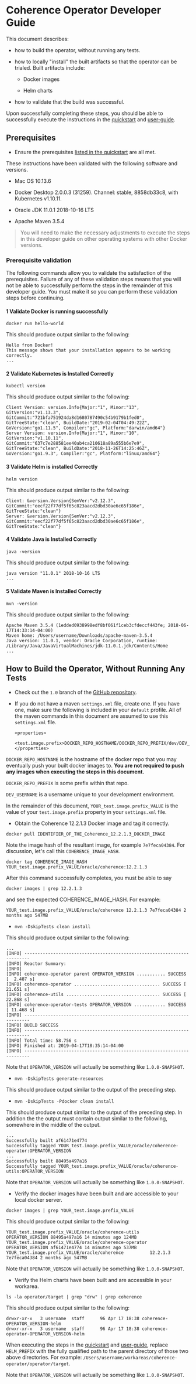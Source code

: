 # Coherence Operator Developer Guide

This document describes:

* how to build the operator, without running any tests.

* how to locally "install" the built artifacts so that the operator
  can be trialed.  Built artifacts include:

   * Docker images

   * Helm charts

* how to validate that the build was successful.

Upon successfully completing these steps, you should be able to
successfully execute the instructions in the [quickstart](quickstart.md)
and [user-guide](user-guide.md).

## Prerequisites

* Ensure the prerequisites [listed in the quickstart](quickstart.md#prerequisites) are all met.

These instructions have been validated with the following software and
versions.

* Mac OS 10.13.6

* Docker Desktop 2.0.0.3 (31259).  Channel: stable, 8858db33c8, with Kubernetes
  v1.10.11.

* Oracle JDK 11.0.1 2018-10-16 LTS

* Apache Maven 3.5.4

> You will need to make the necessary adjustments to execute the steps in
> this developer guide on other operating systems with other Docker
> versions.

### Prerequisite validation

The following commands allow you to validate the satisfaction of the
prerequisites.  Failure of any of these validation steps means that you
will not be able to successfully perform the steps in the remainder of
this developer guide.  You must make it so you can perform these
validation steps before continuing.

#### 1 Validate Docker is running successfully

`docker run hello-world`

This should produce output similar to the following:

```
Hello from Docker!
This message shows that your installation appears to be working correctly.
...
```

#### 2 Validate Kubernetes is Installed Correctly

`kubectl version`

This should produce output similar to the following:

```
Client Version: version.Info{Major:"1", Minor:"13", GitVersion:"v1.13.3", GitCommit:"721bfa751924da8d1680787490c54b9179b1fed0", GitTreeState:"clean", BuildDate:"2019-02-04T04:49:22Z", GoVersion:"go1.11.5", Compiler:"gc", Platform:"darwin/amd64"}
Server Version: version.Info{Major:"1", Minor:"10", GitVersion:"v1.10.11", GitCommit:"637c7e288581ee40ab4ca210618a89a555b6e7e9", GitTreeState:"clean", BuildDate:"2018-11-26T14:25:46Z", GoVersion:"go1.9.3", Compiler:"gc", Platform:"linux/amd64"}
```

#### 3 Validate Helm is installed Correctly

`helm version`

This should produce output similar to the following:

```
Client: &version.Version{SemVer:"v2.12.3", GitCommit:"eecf22f77df5f65c823aacd2dbd30ae6c65f186e", GitTreeState:"clean"}
Server: &version.Version{SemVer:"v2.12.3", GitCommit:"eecf22f77df5f65c823aacd2dbd30ae6c65f186e", GitTreeState:"clean"}
```

#### 4 Validate Java is Installed Correctly

`java -version`

This should produce output similar to the following:

```
java version "11.0.1" 2018-10-16 LTS
...
```

#### 5 Validate Maven is Installed Correctly

`mvn -version`

This should produce output similar to the following:

```
Apache Maven 3.5.4 (1edded0938998edf8bf061f1ceb3cfdeccf443fe; 2018-06-17T14:33:14-04:00)
Maven home: /Users/username/Downloads/apache-maven-3.5.4
Java version: 11.0.1, vendor: Oracle Corporation, runtime: /Library/Java/JavaVirtualMachines/jdk-11.0.1.jdk/Contents/Home
...
```

## How to Build the Operator, Without Running Any Tests

* Check out the `1.0` branch of the [GitHub
repository](https://github.com/oracle/coherence-operator).

* If you do not have a maven `settings.xml` file, create one.  If you
have one, make sure the following is included in your `default` profile.
All of the maven commands in this document are assumed to use this
`settings.xml` file.

   ```
   <properties>
       <test.image.prefix>DOCKER_REPO_HOSTNAME/DOCKER_REPO_PREFIX/dev/DEV_USERNAME/</test.image.prefix>
   </properties>
   ```

`DOCKER_REPO_HOSTNAME` is the hostname of the docker repo that you may
eventually push your built docker images to.  **You are not required to
push any images when executing the steps in this document.**

`DOCKER_REPO_PREFIX` is some prefix within that repo.

`DEV_USERNAME` is a username unique to your development environment.

In the remainder of this document, `YOUR_test.image.prefix_VALUE` is the
value of your `test.image.prefix` property in your `settings.xml` file.

* Obtain the Coherence 12.2.1.3 Docker image and tag it correctly.

`docker pull IDENTIFIER_OF_THE_Coherence_12.2.1.3_DOCKER_IMAGE`

Note the image hash of the resultant image, for example `7e7feca04384`.
For discussion, let's call this `COHERENCE_IMAGE_HASH`.

`docker tag COHERENCE_IMAGE_HASH YOUR_test.image.prefix_VALUE/oracle/coherence:12.2.1.3`

After this command successfully completes, you must be able to say

`docker images | grep 12.2.1.3` 

and see the expected COHERENCE_IMAGE_HASH.  For example:

```
YOUR_test.image.prefix_VALUE/oracle/coherence 12.2.1.3 7e7feca04384 2 months ago 547MB
```

* `mvn -DskipTests clean install`

This should produce output similar to the following:

```
...
[INFO] ------------------------------------------------------------------------
[INFO] Reactor Summary:
[INFO]
[INFO] coherence-operator parent OPERATOR_VERSION ........... SUCCESS [  2.487 s]
[INFO] coherence-operator ................................. SUCCESS [ 21.651 s]
[INFO] coherence-utils .................................... SUCCESS [ 22.868 s]
[INFO] coherence-operator-tests OPERATOR_VERSION ............ SUCCESS [ 11.468 s]
[INFO] ------------------------------------------------------------------------
[INFO] BUILD SUCCESS
[INFO] ------------------------------------------------------------------------
[INFO] Total time: 58.756 s
[INFO] Finished at: 2019-04-17T18:35:14-04:00
[INFO] ------------------------------------------------------------------------
```

Note that `OPERATOR_VERSION` will actually be something like `1.0.0-SNAPSHOT`.

* `mvn -DskipTests generate-resources`

This should produce output similar to the output of the preceding step.

* `mvn -DskipTests -Pdocker clean install`

This should produce output similar to the output of the preceding step.
In addition the the output must contain output similar to the following,
somewhere in the middle of the output.

```
...
Successfully built af61471e4774
Successfully tagged YOUR_test.image.prefix_VALUE/oracle/coherence-operator:OPERATOR_VERSION
...
Successfully built 88495a497a16
Successfully tagged YOUR_test.image.prefix_VALUE/oracle/coherence-utils:OPERATOR_VERSION
```

Note that `OPERATOR_VERSION` will actually be something like `1.0.0-SNAPSHOT`.

* Verify the docker images have been built and are accessible to your
  local docker server.
  
`docker images | grep YOUR_test.image.prefix_VALUE`

This should produce output similar to the following:

```
YOUR_test.image.prefix_VALUE/oracle/coherence-utils    OPERATOR_VERSION 88495a497a16 14 minutes ago 124MB
YOUR_test.image.prefix_VALUE/oracle/coherence-operator OPERATOR_VERSION af61471e4774 14 minutes ago 537MB
YOUR_test.image.prefix_VALUE/oracle/coherence          12.2.1.3       7e7feca04384 2 months ago 547MB
```

Note that `OPERATOR_VERSION` will actually be something like `1.0.0-SNAPSHOT`.

* Verify the Helm charts have been built and are accessible in your
  workarea.
  
`ls -la operator/target | grep "drw" | grep coherence`

This should produce output similar to the following:

```
drwxr-xr-x   3 username  staff      96 Apr 17 18:38 coherence-OPERATOR_VERSION-helm
drwxr-xr-x   3 username  staff      96 Apr 17 18:38 coherence-operator-OPERATOR_VERSION-helm
```

When executing the steps in the [quickstart](quickstart.md) and
[user-guide](user-guide.md), replace `HELM_PREFIX` with the fully
qualified path to the parent directory of those two above directories.
For example:
`/Users/username/workareas/coherence-operator/operator/target`.

Note that `OPERATOR_VERSION` will actually be something like `1.0.0-SNAPSHOT`.
